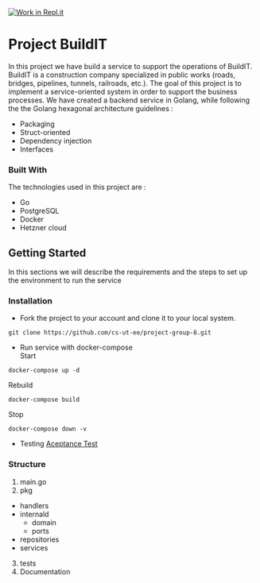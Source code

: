 [![Work in Repl.it](https://classroom.github.com/assets/work-in-replit-14baed9a392b3a25080506f3b7b6d57f295ec2978f6f33ec97e36a161684cbe9.svg)](https://classroom.github.com/online_ide?assignment_repo_id=413595&assignment_repo_type=GroupAssignmentRepo)

# Project BuildIT
In this project we have build a service to support the operations of BuildIT. BuildIT is a construction company specialized in public works (roads, bridges, pipelines, tunnels,  railroads, etc.). The goal of this project is to implement a service-oriented system in order to support the business processes.
We have created a backend service in Golang, while following the  the Golang hexagonal architecture guidelines :
* Packaging
* Struct-oriented
* Dependency injection
* Interfaces

### Built With
The technologies used in this project are :
* Go
* PostgreSQL
* Docker
* Hetzner cloud

## Getting Started
In this sections we will describe the requirements and the steps to set up the environment to run the service
### Installation
* Fork the project to your account and clone it to your local system.
```
git clone https://github.com/cs-ut-ee/project-group-8.git 
```
* Run service with docker-compose <br/>
Start <br/>
```
docker-compose up -d
```
Rebuild  <br/>
```
docker-compose build
```
Stop  <br/>
```
docker-compose down -v
```
* Testing
[Aceptance Test](https://github.com/ekeshi1/build_it/blob/CC5-CC8-Orkhan/documentation/Acceptance%20test.yml)
### Structure
1. main.go 
2. pkg
  * handlers
  * internald
      * domain
      * ports
  * repositories
  * services
3. tests
4. Documentation


